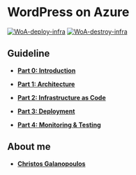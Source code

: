 # WordPress on Azure

[![WoA-deploy-infra](https://github.com/christosgalano/WordPress-on-Azure/actions/workflows/woa-deploy.yaml/badge.svg)](https://github.com/christosgalano/WordPress-on-Azure/actions/workflows/woa-deploy.yaml)
[![WoA-destroy-infra](https://github.com/christosgalano/WordPress-on-Azure/actions/workflows/woa-destroy.yaml/badge.svg)](https://github.com/christosgalano/WordPress-on-Azure/actions/workflows/woa-destroy.yaml)

## Guideline

* [**Part 0: Introduction**](Part-0-Intro.md)

* [**Part 1: Architecture**](Part-1-Architecture.md)

* [**Part 2: Infrastructure as Code**](Part-2-IaC.md)

* [**Part 3: Deployment**](Part-3-Deployment.md)

* [**Part 4: Monitoring & Testing**](Part-4-Monitoring-and-Testing.md)

## About me

* [**Christos Galanopoulos**](Self-Introduction.md)
